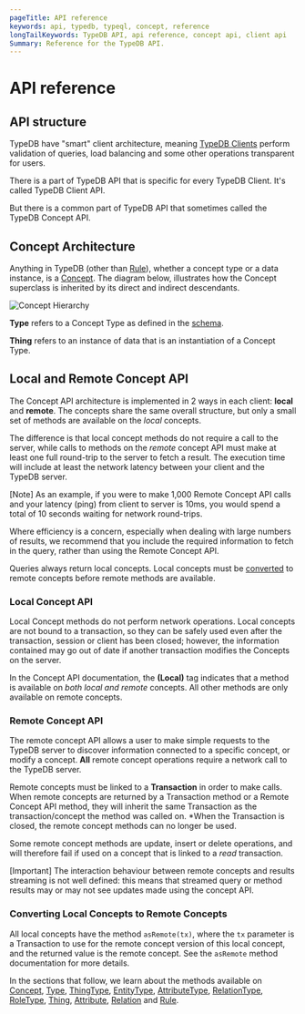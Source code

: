```yaml
---
pageTitle: API reference
keywords: api, typedb, typeql, concept, reference
longTailKeywords: TypeDB API, api reference, concept api, client api
Summary: Reference for the TypeDB API.
---
```


# API reference

## API structure

TypeDB have "smart" client architecture, meaning [TypeDB Clients](../../02-clients/00-clients.md) perform validation 
of queries, load balancing and some other operations transparent for users.

There is a part of TypeDB API that is specific for every TypeDB Client. It's called TypeDB Client API.

But there is a common part of TypeDB API that sometimes called the TypeDB Concept API.

## Concept Architecture

Anything in TypeDB (other than [Rule](../../09-schema/03-rules.md)), whether a concept type or a data instance, is a 
[Concept](../../04-concept-api/01-concept.md). The diagram below, illustrates how the Concept superclass is 
inherited by 
its direct and indirect descendants.

![Concept Hierarchy](../../images/client-api/overview_hierarchy.png)

**Type** refers to a Concept Type as defined in the [schema](../../09-schema/00-overview.md#typedb-data-model).

**Thing** refers to an instance of data that is an instantiation of a Concept Type.

## Local and Remote Concept API

The Concept API architecture is implemented in 2 ways in each client: **local** and **remote**. The concepts share the same overall structure, but only a small set of methods are available on the *local* concepts.

The difference is that local concept methods do not require a call to the server, while calls to methods on the *remote* concept API must make at least one full round-trip to the server to fetch a result. The execution time will include at least the network latency between your client and the TypeDB server.

<div class="note">
[Note]
As an example, if you were to make 1,000 Remote Concept API calls and your latency (ping) from client to server is 10ms, you would spend a total of 10 seconds waiting for network round-trips.

Where efficiency is a concern, especially when dealing with large numbers of results, we recommend that you include the required information to fetch in the query, rather than using the Remote Concept API.
</div>

Queries always return local concepts. Local concepts must be [converted](#converting-local-concepts-to-remote-concepts) to remote concepts before remote methods are available.

### Local Concept API

Local Concept methods do not perform network operations. Local concepts are not bound to a transaction, so they can be safely used even after the transaction, session or client has been closed; however, the information contained may go out of date if another transaction modifies the Concepts on the server.

In the Concept API documentation, the **(Local)** tag indicates that a method is available on *both local and remote* concepts. All other methods are only available on remote concepts.

### Remote Concept API

The remote concept API allows a user to make simple requests to the TypeDB server to discover information connected to a specific concept, or modify a concept. **All** remote concept operations require a network call to the TypeDB server.

Remote concepts must be linked to a **Transaction** in order to make calls. When remote concepts are returned by a Transaction method or a Remote Concept API method, they will inherit the same Transaction as the transaction/concept the method was called on. *When the Transaction is closed, the remote concept methods can no longer be used.

Some remote concept methods are update, insert or delete operations, and will therefore fail if used on a concept that is linked to a *read* transaction.

<div class="note">
[Important]
The interaction behaviour between remote concepts and results streaming is not well defined: this means that streamed query or method results may or may not see updates made using the concept API.
</div>

### Converting Local Concepts to Remote Concepts

All local concepts have the method `asRemote(tx)`, where the `tx` parameter is a Transaction to use for the remote concept version of this local concept, and the returned value is the remote concept. See the `asRemote` method documentation for more details.

In the sections that follow, we learn about the methods available on [Concept](../../04-concept-api/01-concept.md), 
[Type](../../04-concept-api/02-type.md#type-methods), [ThingType](../../04-concept-api/02-type.md#thingtype-methods), 
[EntityType](../../04-concept-api/02-type.md#entitytype-methods), 
[AttributeType](../../04-concept-api/02-type.md#attributetype-methods), 
[RelationType](../../04-concept-api/02-type.md#relationtype-methods), 
[RoleType](../../04-concept-api/02-type.md#roletype-methods), 
[Thing](../../04-concept-api/04-thing.md#thing-methods), 
[Attribute](../../04-concept-api/04-thing.md#attribute-methods), 
[Relation](../../04-concept-api/04-thing.md#relation-methods) and [Rule](../../04-concept-api/03-rule.md).
